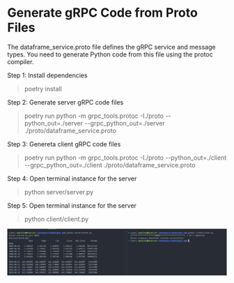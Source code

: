 # Generate gRPC Code from Proto Files


The dataframe_service.proto file defines the gRPC service and message types. You need to generate Python code from this file using the protoc compiler.

Step 1: Install dependencies

> poetry install

Step 2: Generate server gRPC code files

> poetry run python -m grpc_tools.protoc -I./proto --python_out=./server --grpc_python_out=./server ./proto/dataframe_service.proto

Step 3: Genereta client gRPC code files

> poetry run python -m grpc_tools.protoc -I./proto --python_out=./client --grpc_python_out=./client ./proto/dataframe_service.proto

Step 4: Open terminal instance for the server

> python server/server.py


Step 5: Open terminal instance for the server

> python client/client.py


![alt text](image.png)
